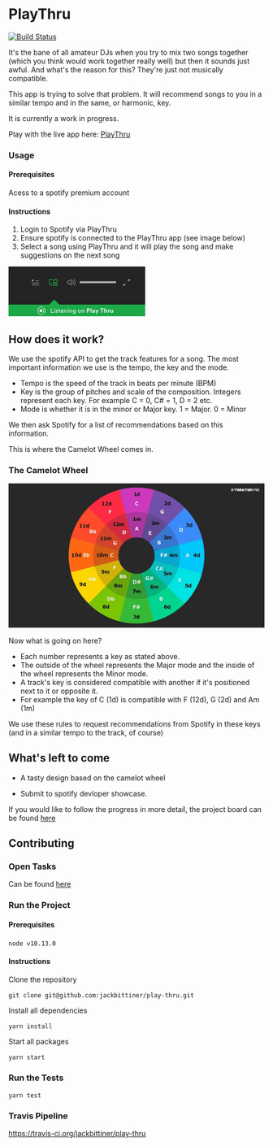 # PlayThru

[![Build Status](https://travis-ci.org/jackbittiner/play-thru.svg?branch=master)](https://travis-ci.org/jackbittiner/play-thru)

It's the bane of all amateur DJs when you try to mix two songs together (which you think would work together really well) but then it sounds just awful. And what's the reason for this? They're just not musically compatible.

This app is trying to solve that problem. It will recommend songs to you in a similar tempo and in the same, or harmonic, key.

It is currently a work in progress.

Play with the live app here: [PlayThru](https://playthru.xyz/)

### Usage

#### Prerequisites

Acess to a spotify premium account

#### Instructions

1.  Login to Spotify via PlayThru
2.  Ensure spotify is connected to the PlayThru app (see image below)
3.  Select a song using PlayThru and it will play the song and make suggestions on the next song

![connected-device](./readme-assets/connected-device.png)

## How does it work?

We use the spotify API to get the track features for a song. The most important information we use is the tempo, the key and the mode.

- Tempo is the speed of the track in beats per minute (BPM)
- Key is the group of pitches and scale of the composition. Integers represent each key. For example C = 0, C# = 1, D = 2 etc.
- Mode is whether it is in the minor or Major key. 1 = Major. 0 = Minor

We then ask Spotify for a list of recommendations based on this information.

This is where the Camelot Wheel comes in.

### The Camelot Wheel

![camelot-wheel](./readme-assets/camelot-wheel.jpg)

Now what is going on here?

- Each number represents a key as stated above.
- The outside of the wheel represents the Major mode and the inside of the wheel represents the Minor mode.
- A track's key is considered compatible with another if it's positioned next to it or opposite it.
- For example the key of C (1d) is compatible with F (12d), G (2d) and Am (1m)

We use these rules to request recommendations from Spotify in these keys (and in a similar tempo to the track, of course)

## What's left to come

- A tasty design based on the camelot wheel

- Submit to spotify devloper showcase.

If you would like to follow the progress in more detail, the project board can be found [here](https://github.com/jackbittiner/play-thru/projects/1)

## Contributing

### Open Tasks

Can be found [here](https://github.com/jackbittiner/play-thru/projects/1)

### Run the Project

#### Prerequisites

`node v10.13.0`

#### Instructions

Clone the repository

```
git clone git@github.com:jackbittiner/play-thru.git
```

Install all dependencies

```
yarn install
```

Start all packages

```
yarn start
```

### Run the Tests

```
yarn test
```

### Travis Pipeline

https://travis-ci.org/jackbittiner/play-thru
